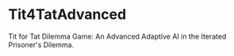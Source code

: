 # Tit4TatAdvanced
Tit for Tat Dilemma Game: An Advanced Adaptive AI in the Iterated Prisoner's Dilemma.

